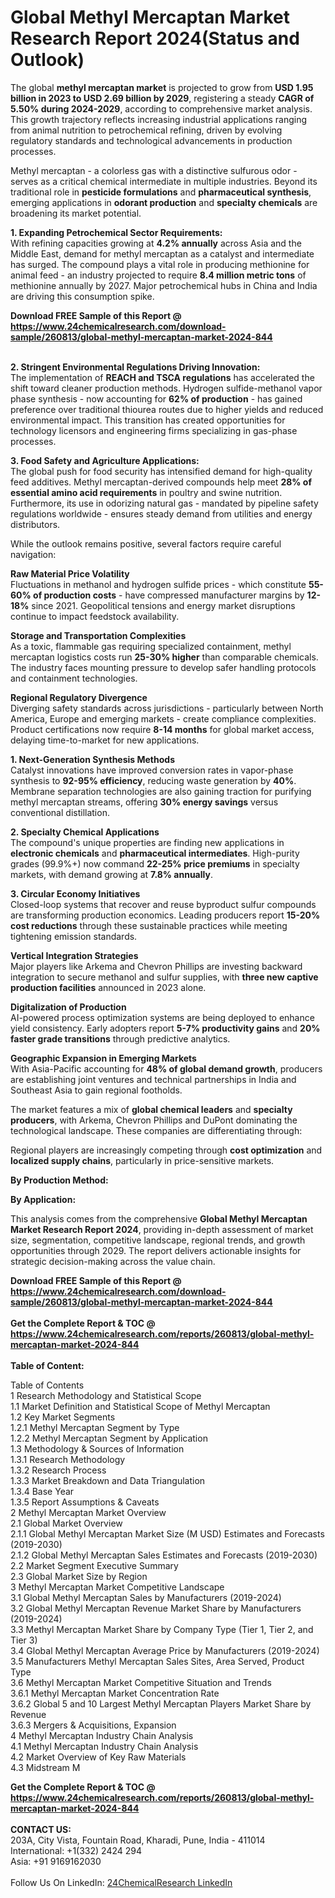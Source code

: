 <h1>Global Methyl Mercaptan Market Research Report 2024(Status and Outlook)</h1><p>The global <strong>methyl mercaptan market</strong> is projected to grow from <strong>USD 1.95 billion in 2023 to USD 2.69 billion by 2029</strong>, registering a steady <strong>CAGR of 5.50% during 2024-2029</strong>, according to comprehensive market analysis. This growth trajectory reflects increasing industrial applications ranging from animal nutrition to petrochemical refining, driven by evolving regulatory standards and technological advancements in production processes.</p><p>Methyl mercaptan - a colorless gas with a distinctive sulfurous odor - serves as a critical chemical intermediate in multiple industries. Beyond its traditional role in <strong>pesticide formulations</strong> and <strong>pharmaceutical synthesis</strong>, emerging applications in <strong>odorant production</strong> and <strong>specialty chemicals</strong> are broadening its market potential.</p><p><strong>1. Expanding Petrochemical Sector Requirements:</strong><br>
With refining capacities growing at <strong>4.2% annually</strong> across Asia and the Middle East, demand for methyl mercaptan as a catalyst and intermediate has surged. The compound plays a vital role in producing methionine for animal feed - an industry projected to require <strong>8.4 million metric tons</strong> of methionine annually by 2027. Major petrochemical hubs in China and India are driving this consumption spike.</p><div><b>Download FREE Sample of this Report @ 
            <a href="https://www.24chemicalresearch.com/download-sample/260813/global-methyl-mercaptan-market-2024-844">
            https://www.24chemicalresearch.com/download-sample/260813/global-methyl-mercaptan-market-2024-844</a></b></div><br><p><strong>2. Stringent Environmental Regulations Driving Innovation:</strong><br>
The implementation of <strong>REACH and TSCA regulations</strong> has accelerated the shift toward cleaner production methods. Hydrogen sulfide-methanol vapor phase synthesis - now accounting for <strong>62% of production</strong> - has gained preference over traditional thiourea routes due to higher yields and reduced environmental impact. This transition has created opportunities for technology licensors and engineering firms specializing in gas-phase processes.</p><p><strong>3. Food Safety and Agriculture Applications:</strong><br>
The global push for food security has intensified demand for high-quality feed additives. Methyl mercaptan-derived compounds help meet <strong>28% of essential amino acid requirements</strong> in poultry and swine nutrition. Furthermore, its use in odorizing natural gas - mandated by pipeline safety regulations worldwide - ensures steady demand from utilities and energy distributors.</p><p>While the outlook remains positive, several factors require careful navigation:</p><p><strong>Raw Material Price Volatility</strong><br>
	Fluctuations in methanol and hydrogen sulfide prices - which constitute <strong>55-60% of production costs</strong> - have compressed manufacturer margins by <strong>12-18%</strong> since 2021. Geopolitical tensions and energy market disruptions continue to impact feedstock availability.</p><p><strong>Storage and Transportation Complexities</strong><br>
	As a toxic, flammable gas requiring specialized containment, methyl mercaptan logistics costs run <strong>25-30% higher</strong> than comparable chemicals. The industry faces mounting pressure to develop safer handling protocols and containment technologies.</p><p><strong>Regional Regulatory Divergence</strong><br>
	Diverging safety standards across jurisdictions - particularly between North America, Europe and emerging markets - create compliance complexities. Product certifications now require <strong>8-14 months</strong> for global market access, delaying time-to-market for new applications.</p><p><strong>1. Next-Generation Synthesis Methods</strong><br>
Catalyst innovations have improved conversion rates in vapor-phase synthesis to <strong>92-95% efficiency</strong>, reducing waste generation by <strong>40%</strong>. Membrane separation technologies are also gaining traction for purifying methyl mercaptan streams, offering <strong>30% energy savings</strong> versus conventional distillation.</p><p><strong>2. Specialty Chemical Applications</strong><br>
The compound's unique properties are finding new applications in <strong>electronic chemicals</strong> and <strong>pharmaceutical intermediates</strong>. High-purity grades (99.9%+) now command <strong>22-25% price premiums</strong> in specialty markets, with demand growing at <strong>7.8% annually</strong>.</p><p><strong>3. Circular Economy Initiatives</strong><br>
Closed-loop systems that recover and reuse byproduct sulfur compounds are transforming production economics. Leading producers report <strong>15-20% cost reductions</strong> through these sustainable practices while meeting tightening emission standards.</p><p><strong>Vertical Integration Strategies</strong><br>
	Major players like Arkema and Chevron Phillips are investing backward integration to secure methanol and sulfur supplies, with <strong>three new captive production facilities</strong> announced in 2023 alone.</p><p><strong>Digitalization of Production</strong><br>
	AI-powered process optimization systems are being deployed to enhance yield consistency. Early adopters report <strong>5-7% productivity gains</strong> and <strong>20% faster grade transitions</strong> through predictive analytics.</p><p><strong>Geographic Expansion in Emerging Markets</strong><br>
	With Asia-Pacific accounting for <strong>48% of global demand growth</strong>, producers are establishing joint ventures and technical partnerships in India and Southeast Asia to gain regional footholds.</p><p>The market features a mix of <strong>global chemical leaders</strong> and <strong>specialty producers</strong>, with Arkema, Chevron Phillips and DuPont dominating the technological landscape. These companies are differentiating through:</p><p>Regional players are increasingly competing through <strong>cost optimization</strong> and <strong>localized supply chains</strong>, particularly in price-sensitive markets.</p><p><strong>By Production Method:</strong></p><p><strong>By Application:</strong></p><p>This analysis comes from the comprehensive <strong>Global Methyl Mercaptan Market Research Report 2024</strong>, providing in-depth assessment of market size, segmentation, competitive landscape, regional trends, and growth opportunities through 2029. The report delivers actionable insights for strategic decision-making across the value chain.</p><div><b>Download FREE Sample of this Report @ 
            <a href="https://www.24chemicalresearch.com/download-sample/260813/global-methyl-mercaptan-market-2024-844">
            https://www.24chemicalresearch.com/download-sample/260813/global-methyl-mercaptan-market-2024-844</a></b></div><br><div><b>Get the Complete Report & TOC @ 
            <a href="https://www.24chemicalresearch.com/reports/260813/global-methyl-mercaptan-market-2024-844">
            https://www.24chemicalresearch.com/reports/260813/global-methyl-mercaptan-market-2024-844</a></b></div><br>
            <b>Table of Content:</b><p>Table of Contents<br />
1 Research Methodology and Statistical Scope<br />
1.1 Market Definition and Statistical Scope of Methyl Mercaptan<br />
1.2 Key Market Segments<br />
1.2.1 Methyl Mercaptan Segment by Type<br />
1.2.2 Methyl Mercaptan Segment by Application<br />
1.3 Methodology & Sources of Information<br />
1.3.1 Research Methodology<br />
1.3.2 Research Process<br />
1.3.3 Market Breakdown and Data Triangulation<br />
1.3.4 Base Year<br />
1.3.5 Report Assumptions & Caveats<br />
2 Methyl Mercaptan Market Overview<br />
2.1 Global Market Overview<br />
2.1.1 Global Methyl Mercaptan Market Size (M USD) Estimates and Forecasts (2019-2030)<br />
2.1.2 Global Methyl Mercaptan Sales Estimates and Forecasts (2019-2030)<br />
2.2 Market Segment Executive Summary<br />
2.3 Global Market Size by Region<br />
3 Methyl Mercaptan Market Competitive Landscape<br />
3.1 Global Methyl Mercaptan Sales by Manufacturers (2019-2024)<br />
3.2 Global Methyl Mercaptan Revenue Market Share by Manufacturers (2019-2024)<br />
3.3 Methyl Mercaptan Market Share by Company Type (Tier 1, Tier 2, and Tier 3)<br />
3.4 Global Methyl Mercaptan Average Price by Manufacturers (2019-2024)<br />
3.5 Manufacturers Methyl Mercaptan Sales Sites, Area Served, Product Type<br />
3.6 Methyl Mercaptan Market Competitive Situation and Trends<br />
3.6.1 Methyl Mercaptan Market Concentration Rate<br />
3.6.2 Global 5 and 10 Largest Methyl Mercaptan Players Market Share by Revenue<br />
3.6.3 Mergers & Acquisitions, Expansion<br />
4 Methyl Mercaptan Industry Chain Analysis<br />
4.1 Methyl Mercaptan Industry Chain Analysis<br />
4.2 Market Overview of Key Raw Materials<br />
4.3 Midstream M</p><div><b>Get the Complete Report & TOC @ 
            <a href="https://www.24chemicalresearch.com/reports/260813/global-methyl-mercaptan-market-2024-844">
            https://www.24chemicalresearch.com/reports/260813/global-methyl-mercaptan-market-2024-844</a></b></div><br><b>CONTACT US:</b><br>
            203A, City Vista, Fountain Road, Kharadi, Pune, India - 411014<br>
            International: +1(332) 2424 294<br>
            Asia: +91 9169162030 <br><br>
            Follow Us On LinkedIn: <a href="https://www.linkedin.com/company/24chemicalresearch/">24ChemicalResearch LinkedIn</a>